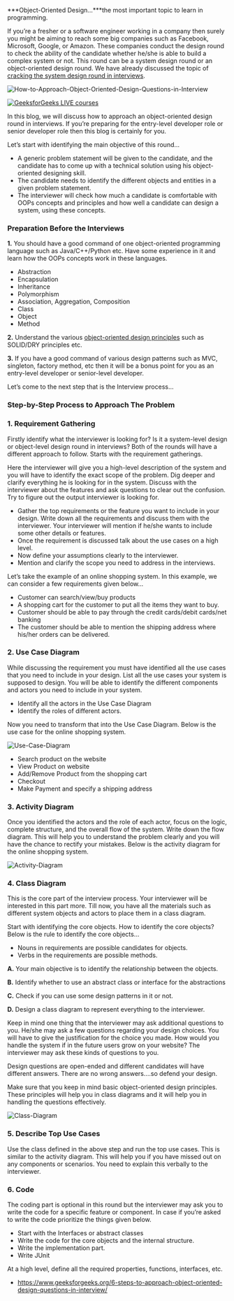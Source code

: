 ***Object-Oriented Design…***the most important topic to learn in programming.

If you’re a fresher or a software engineer working in a company then surely you might be aiming to reach some big companies such as Facebook, Microsoft, Google, or Amazon. These companies conduct the design round to check the ability of the candidate whether he/she is able to build a complex system or not. This round can be a system design round or an object-oriented design round. We have already discussed the topic of [cracking the system design round in interviews](https://www.geeksforgeeks.org/how-to-crack-system-design-round-in-interviews/).

![How-to-Approach-Object-Oriented-Design-Questions-in-Interview](https://tva1.sinaimg.cn/large/008i3skNly1gw86xsg0ndj30rs0dp3z5.jpg)

[![GeeksforGeeks LIVE courses](https://tva1.sinaimg.cn/large/008i3skNly1gw86xvjljdj30xc08g74p.jpg)](https://practice.geeksforgeeks.org/courses/live?utm_source=article&utm_medium=post-ads&utm_campaign=live-post-ads&utm_term=live-courses-geeksforgeeks)

In this blog, we will discuss how to approach an object-oriented design round in interviews. If you’re preparing for the entry-level developer role or senior developer role then this blog is certainly for you.





Let’s start with identifying the main objective of this round…

- A generic problem statement will be given to the candidate, and the candidate has to come up with a technical solution using his object-oriented designing skill. 
- The candidate needs to identify the different objects and entities in a given problem statement.
- The interviewer will check how much a candidate is comfortable with OOPs concepts and principles and how well a candidate can design a system, using these concepts. 

### Preparation Before the Interviews

**1.** You should have a good command of one object-oriented programming language such as Java/C++/Python etc. Have some experience in it and learn how the OOPs concepts work in these languages.

- Abstraction
- Encapsulation
- Inheritance
- Polymorphism
- Association, Aggregation, Composition
- Class
- Object
- Method

**2.** Understand the various [object-oriented design principles](https://www.geeksforgeeks.org/solid-principle-in-programming-understand-with-real-life-examples/) such as SOLID/DRY principles etc. 

**3.** If you have a good command of various design patterns such as MVC, singleton, factory method, etc then it will be a bonus point for you as an entry-level developer or senior-level developer. 

Let’s come to the next step that is the Interview process…

### Step-by-Step Process to Approach The Problem

### 1. Requirement Gathering

Firstly identify what the interviewer is looking for? Is it a system-level design or object-level design round in interviews? Both of the rounds will have a different approach to follow. Starts with the requirement gatherings. 

Here the interviewer will give you a high-level description of the system and you will have to identify the exact scope of the problem. Dig deeper and clarify everything he is looking for in the system. Discuss with the interviewer about the features and ask questions to clear out the confusion. Try to figure out the output interviewer is looking for. 

- Gather the top requirements or the feature you want to include in your design. Write down all the requirements and discuss them with the interviewer. Your interviewer will mention if he/she wants to include some other details or features.
- Once the requirement is discussed talk about the use cases on a high level.
- Now define your assumptions clearly to the interviewer.
- Mention and clarify the scope you need to address in the interviews.

Let’s take the example of an online shopping system. In this example, we can consider a few requirements given below…





- Customer can search/view/buy products
- A shopping cart for the customer to put all the items they want to buy.
- Customer should be able to pay through the credit cards/debit cards/net banking
- The customer should be able to mention the shipping address where his/her orders can be delivered.

### 2. Use Case Diagram

While discussing the requirement you must have identified all the use cases that you need to include in your design. List all the use cases your system is supposed to design. You will be able to identify the different components and actors you need to include in your system. 

- Identify all the actors in the Use Case Diagram
- Identify the roles of different actors.

Now you need to transform that into the Use Case Diagram. Below is the use case for the online shopping system.

![Use-Case-Diagram](https://tva1.sinaimg.cn/large/008i3skNly1gw86xyeb1dj30rs0dw3zu.jpg)

- Search product on the website
- View Product on website
- Add/Remove Product from the shopping cart
- Checkout
- Make Payment and specify a shipping address

### 3. Activity Diagram

Once you identified the actors and the role of each actor, focus on the logic, complete structure, and the overall flow of the system. Write down the flow diagram. This will help you to understand the problem clearly and you will have the chance to rectify your mistakes. Below is the activity diagram for the online shopping system.

![Activity-Diagram](https://tva1.sinaimg.cn/large/008i3skNly1gw86y0b9aej30rs0dwta1.jpg)

### 4. Class Diagram

This is the core part of the interview process. Your interviewer will be interested in this part more. Till now, you have all the materials such as different system objects and actors to place them in a class diagram.

Start with identifying the core objects. How to identify the core objects? Below is the rule to identify the core objects…

- Nouns in requirements are possible candidates for objects.
- Verbs in the requirements are possible methods.

**A.** Your main objective is to identify the relationship between the objects.

**B.** Identify whether to use an abstract class or interface for the abstractions

**C.** Check if you can use some design patterns in it or not.





**D.** Design a class diagram to represent everything to the interviewer. 

Keep in mind one thing that the interviewer may ask additional questions to you. He/she may ask a few questions regarding your design choices. You will have to give the justification for the choice you made. How would you handle the system if in the future users grow on your website? The interviewer may ask these kinds of questions to you.

Design questions are open-ended and different candidates will have different answers. There are no wrong answers….so defend your design.  

Make sure that you keep in mind basic object-oriented design principles. These principles will help you in class diagrams and it will help you in handling the questions effectively. 

![Class-Diagram](https://tva1.sinaimg.cn/large/008i3skNly1gw86y24r54j30rs0dw75q.jpg)

### 5. Describe Top Use Cases

Use the class defined in the above step and run the top use cases. This is similar to the activity diagram. This will help you if you have missed out on any components or scenarios. You need to explain this verbally to the interviewer. 

### 6. Code

The coding part is optional in this round but the interviewer may ask you to write the code for a specific feature or component. In case if you’re asked to write the code prioritize the things given below.

- Start with the Interfaces or abstract classes
- Write the code for the core objects and the internal structure. 
- Write the implementation part.
- Write JUnit

At a high level, define all the required properties, functions, interfaces, etc. 





- https://www.geeksforgeeks.org/6-steps-to-approach-object-oriented-design-questions-in-interview/